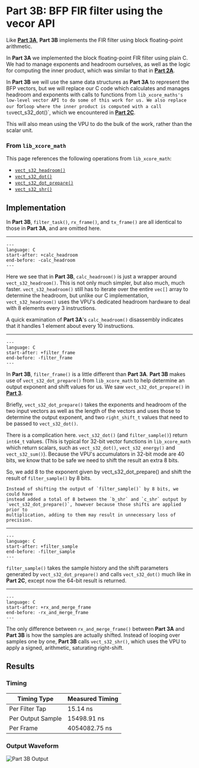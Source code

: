 # Part 3B: BFP FIR filter using the vecor API

Like [**Part 3A**](part3A.md), **Part 3B** implements the FIR filter 
using block floating-point arithmetic.

In **Part 3A** we implemented the block floating-point FIR filter using plain C.
We had to manage exponents and headroom ourselves, as well as the logic for
computing the inner product, which was similar to that in [**Part
2A**](part2A.md).

In **Part 3B** we will use the same data structures as **Part 3A** to represent
the BFP vectors, but we will replace our C code which calculates and manages
headroom and exponents with calls to functions from `lib_xcore_maths's low-level
vector API to do some of this work for us. We also replace our `for` loop where
the inner product is computed with a call to `vect_s32_dot()`, which we
encountered in [**Part 2C**](part2C.md).

This will also mean using the VPU to do the bulk of the work, rather than the
scalar unit.

### From `lib_xcore_math`

This page references the following operations from `lib_xcore_math`:

* [`vect_s32_headroom()`](https://github.com/xmos/lib_xcore_math/blob/v2.1.1/lib_xcore_math/api/xmath/vect/vect_s32.h#L554-L591)
* [`vect_s32_dot()`](https://github.com/xmos/lib_xcore_math/blob/v2.1.1/lib_xcore_math/api/xmath/vect/vect_s32.h#L399-L480)
* [`vect_s32_dot_prepare()`](https://github.com/xmos/lib_xcore_math/blob/v2.1.1/lib_xcore_math/api/xmath/vect/vect_s32_prepare.h#L182-L252)
* [`vect_s32_shr()`](https://github.com/xmos/lib_xcore_math/blob/v2.1.1/lib_xcore_math/api/xmath/vect/vect_s32.h#L1200-L1239)

## Implementation

In **Part 3B**, `filter_task()`, `rx_frame()`, and `tx_frame()` are all
identical to those in **Part 3A**, and are omitted here.

---

```{literalinclude} ../../src/part3B/part3B.c
---
language: C
start-after: +calc_headroom
end-before: -calc_headroom
---
```

Here we see that in **Part 3B**, `calc_headroom()` is just a wrapper around
`vect_s32_headroom()`. This is not only much simpler, but also much, much
faster. `vect_s32_headroom()` still has to iterate over the entire `vec[]` array
to determine the headroom, but unlike our C implementation,
`vect_s32_headroom()` uses the VPU's dedicated headroom hardware to deal with 8
elements every 3 instructions.

A quick examination of **Part 3A**'s `calc_headroom()` disassembly indicates
that it handles 1 element about every 10 instructions.

---

```{literalinclude} ../../src/part3B/part3B.c
---
language: C
start-after: +filter_frame
end-before: -filter_frame
---
```

In **Part 3B**, `filter_frame()` is a little different than **Part 3A**. **Part
3B** makes use of `vect_s32_dot_prepare()` from `lib_xcore_math` to help
determine an output exponent and shift values for us. We saw
`vect_s32_dot_prepare()` in [**Part 3**](part3.md).

Briefly, `vect_s32_dot_prepare()` takes the exponents and headroom of the two
input vectors as well as the length of the vectors and uses those to determine
the output exponent, and two `right_shift_t` values that need to be passed to
`vect_s32_dot()`.

There is a complication here. `vect_s32_dot()` (and `filter_sample()`) return
`int64_t` values. (This is typical for 32-bit vector functions in
`lib_xcore_math` which return scalars, such as `vect_s32_dot()`,
`vect_s32_energy()` and `vect_s32_sum()`). Because the VPU's accumulators in
32-bit mode are 40 bits, we know that to be safe we need to shift the result an
extra 8 bits.

So, we add 8 to the exponent given by vect_s32_dot_prepare() and shift the
result of `filter_sample()` by 8 bits.

```{note} 
Instead of shifting the output of `filter_sample()` by 8 bits, we could have
instead added a total of 8 between the `b_shr` and `c_shr` output by
`vect_s32_dot_prepare()`, however because those shifts are applied prior to
multiplication, adding to them may result in unnecessary loss of precision.
```

---

```{literalinclude} ../../src/part3B/part3B.c
---
language: C
start-after: +filter_sample
end-before: -filter_sample
---
```

`filter_sample()` takes the sample history and the shift parameters generated by
`vect_s32_dot_prepare()` and calls `vect_s32_dot()` much like in **Part 2C**,
except now the 64-bit result is returned.

---

```{literalinclude} ../../src/part3B/part3B.c
---
language: C
start-after: +rx_and_merge_frame
end-before: -rx_and_merge_frame
---
```

The only difference between `rx_and_merge_frame()` between **Part 3A** and
**Part 3B** is how the samples are actually shifted. Instead of looping over
samples one by one, **Part 3B** calls `vect_s32_shr()`, which uses the VPU to
apply a signed, arithmetic, saturating right-shift.


## Results

### Timing

| Timing Type       | Measured Timing
|-------------------|-----------------------
| Per Filter Tap    | 15.14 ns   
| Per Output Sample | 15498.91 ns
| Per Frame         | 4054082.75 ns

### Output Waveform

![**Part 3B** Output](img/part3B.png)
